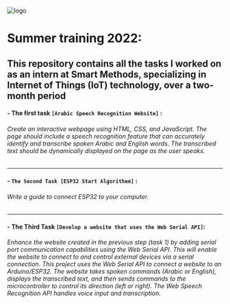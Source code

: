 
![logo](https://github.com/user-attachments/assets/8db5bbef-e6be-44e0-9ff8-e8175b583b80)

# **Summer training 2022:**
**This repository contains all the tasks I worked on as an intern at Smart Methods, specializing in Internet of Things (IoT) technology, over a two-month period**
----------------------------------------------

#### - **The first task `[Arabic Speech Recognition Website]`** :
###### Create an interactive webpage using HTML, CSS, and JavaScript. The page should include a speech recognition feature that can accurately identify and transcribe spoken Arabic and English words. The transcribed text should be dynamically displayed on the page as the user speaks.
----------------------------------------------
#### - **`The Second Task [ESP32 Start Algorithem]`** :
###### Write a guide to connect ESP32 to your computer.
---------------------------------------------
#### - **The Third Task `[Develop a website that uses the Web Serial API]`**:
###### Enhance the website created in the previous step (task 1) by adding serial port communication capabilities using the Web Serial API.  This will enable the website to connect to and control external devices via a serial connection. This project uses the Web Serial API to connect a website to an Arduino/ESP32.  The website takes spoken commands (Arabic or English), displays the transcribed text, and then sends commands to the microcontroller to control its direction (left or right).  The Web Speech Recognition API handles voice input and transcription.


